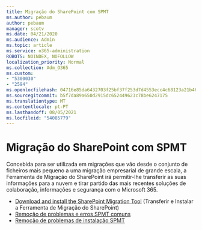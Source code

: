 ```yaml
---
title: Migração do SharePoint com SPMT
ms.author: pebaum
author: pebaum
manager: scotv
ms.date: 04/21/2020
ms.audience: Admin
ms.topic: article
ms.service: o365-administration
ROBOTS: NOINDEX, NOFOLLOW
localization_priority: Normal
ms.collection: Adm_O365
ms.custom:
- "5300030"
- "2594"
ms.openlocfilehash: 04716e85da6432703f25bf37f253d7d4553ecc4c68123a21b46fbb4501bccf2d
ms.sourcegitcommit: b5f7da89a650d2915dc652449623c78be6247175
ms.translationtype: MT
ms.contentlocale: pt-PT
ms.lasthandoff: 08/05/2021
ms.locfileid: "54085779"
---
```

# <a name="sharepoint-migration-with-spmt"></a>Migração do SharePoint com SPMT

Concebida para ser utilizada em migrações que vão desde o conjunto de ficheiros mais pequeno a uma migração empresarial de grande escala, a Ferramenta de Migração do SharePoint irá permitir-lhe transferir as suas informações para a nuvem e tirar partido das mais recentes soluções de colaboração, informações e segurança com o Microsoft 365.

- [Download and install the SharePoint Migration Tool](https://docs.microsoft.com/sharepointmigration/introducing-the-sharepoint-migration-tool) (Transferir e Instalar a Ferramenta de Migração do SharePoint)
- [Remoção de problemas e erros SPMT comuns](https://docs.microsoft.com/sharepointmigration/troubleshooting-common-spmt-issues)
- [Remoção de problemas de instalação SPMT](https://docs.microsoft.com/sharepointmigration/spmt-install-issues#troubleshooting-spmt-installation-issues)
